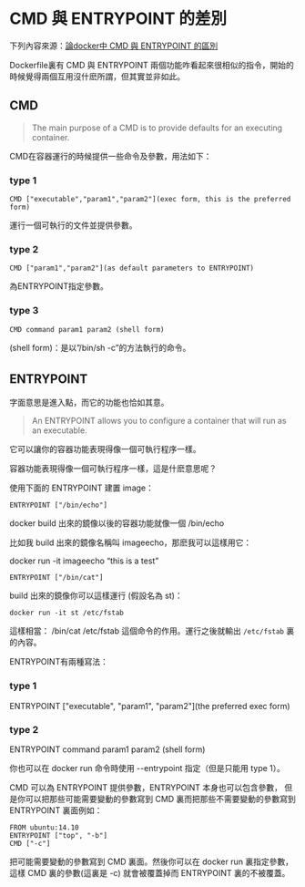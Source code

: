 CMD 與 ENTRYPOINT 的差別
========================

下列內容來源：[論docker中 CMD 與 ENTRYPOINT 的區別](http://www.programfish.com/blog/?p=151)

Dockerfile裏有 CMD 與 ENTRYPOINT 兩個功能咋看起來很相似的指令，開始的時候覺得兩個互用沒什麽所謂，但其實並非如此。

CMD
---

> The main purpose of a CMD is to provide defaults for an executing container.

CMD在容器運行的時候提供一些命令及參數，用法如下：

### type 1

`CMD ["executable","param1","param2"](exec form, this is the preferred form)`

運行一個可執行的文件並提供參數。

### type 2

`CMD ["param1","param2"](as default parameters to ENTRYPOINT)`

為ENTRYPOINT指定參數。

### type 3

`CMD command param1 param2 (shell form)`

(shell form)：是以”/bin/sh -c”的方法執行的命令。

ENTRYPOINT 　
-------------

字面意思是進入點，而它的功能也恰如其意。

> An ENTRYPOINT allows you to configure a container that will run as an executable.

它可以讓你的容器功能表現得像一個可執行程序一樣。

容器功能表現得像一個可執行程序一樣，這是什麽意思呢？

使用下面的 ENTRYPOINT 建置 image：

`ENTRYPOINT ["/bin/echo"]`

docker build 出來的鏡像以後的容器功能就像一個 /bin/echo

比如我 build 出來的鏡像名稱叫 imageecho，那麽我可以這樣用它：

docker run -it imageecho “this is a test”

`ENTRYPOINT ["/bin/cat"]`

build 出來的鏡像你可以這樣運行 (假設名為 st)：

`docker run -it st /etc/fstab`

這樣相當： /bin/cat /etc/fstab 這個命令的作用。運行之後就輸出 `/etc/fstab` 裏的內容。

ENTRYPOINT有兩種寫法：

### type 1

ENTRYPOINT ["executable", "param1", "param2"](the preferred exec form)

### type 2

ENTRYPOINT command param1 param2 (shell form)

你也可以在 docker run 命令時使用 --entrypoint 指定（但是只能用 type 1）。

CMD 可以為 ENTRYPOINT 提供參數，ENTRYPOINT 本身也可以包含參數， 但是你可以把那些可能需要變動的參數寫到 CMD 裏而把那些不需要變動的參數寫到 ENTRYPOINT 裏面例如：

```
FROM ubuntu:14.10
ENTRYPOINT ["top", "-b"]
CMD ["-c"]
```

把可能需要變動的參數寫到 CMD 裏面。然後你可以在 docker run 裏指定參數，這樣 CMD 裏的參數(這裏是 -c) 就會被覆蓋掉而 ENTRYPOINT 裏的不被覆蓋。
